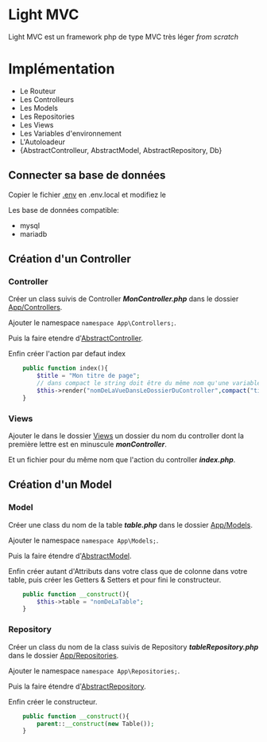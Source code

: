 # Light MVC
Light MVC est un framework php de type MVC très léger *from scratch*
# Implémentation
* Le Routeur
* Les Controlleurs
* Les Models
* Les Repositories
* Les Views
* Les Variables d'environnement
* L'Autoloadeur
* {AbstractControlleur, AbstractModel, AbstractRepository, Db}
## Connecter sa base de données
Copier le fichier [.env](.env) en .env.local et modifiez le

Les base de données compatible:
* mysql
* mariadb
## Création d'un Controller
### Controller
Créer un class suivis de Controller ***MonController.php*** dans le dossier [App/Controllers](App/Controllers).

Ajouter le namespace `namespace App\Controllers;`.

Puis la faire etendre d'[AbstractController](Core/Controller/AbstractController.php).

Enfin créer l'action par defaut index
````php
    public function index(){
        $title = "Mon titre de page";
        // dans compact le string doit être du même nom qu'une variable
        $this->render("nomDeLaVueDansLeDossierDuController",compact("title",...string));
    }
````
### Views
Ajouter le dans le dossier [Views](App/Views) un dossier du nom du controller dont la première lettre est en  minuscule ***monController***.

Et un fichier pour du même nom que l'action du controller ***index.php***.
## Création d'un Model
### Model
Créer une class du nom de la table ***table.php*** dans le dossier [App/Models](App/Models).

Ajouter le namespace `namespace App\Models;`. 

Puis la faire étendre d'[AbstractModel](Core/Model/AbstractModel.php).

Enfin créer autant d'Attributs dans votre class que de colonne dans votre table, puis créer les Getters & Setters et pour fini le constructeur.
````php
    public function __construct(){
        $this->table = "nomDeLaTable";
    }
````
### Repository
Créer un class du nom de la class suivis de Repository ***tableRepository.php*** dans le dossier [App/Repositories](App/Repositories).

Ajouter le namespace `namespace App\Repositories;`.

Puis la faire étendre d'[AbstractRepository](Core/Repository/AbstractRepository.php).

Enfin créer le constructeur.
````php
    public function __construct(){
        parent::__construct(new Table());
    }
````
